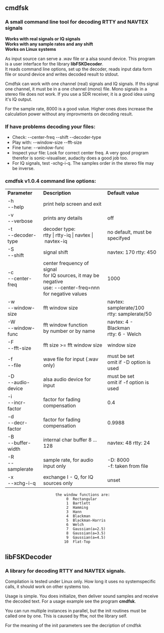 ##  cmdfsk

<h3>A small command line tool for decoding RTTY and NAVTEX signals</h3>

**Works with real signals or IQ signals**<br>
**Works with any sample rates and any shift**<br>
**Works on Linux systems**

As input source can serve a .wav file or a alsa sound device. 
This program is a user interface for the library **libFSKDecoder**.<br>
It reads command line options, set up the decoder, reads input data form file or sound device and writes
 decoded result to stdout.

Cmdfsk can work with one channel (real) signals and IQ signals. If ths signal one channel, 
it must be in a one channel (mono) file. Mono signals in a stereo file does not work.
If you use a SDR receiver, it is a good idea using it's IQ output.

For the sample rate, 8000 is a good value. Higher ones does increase the calculation power 
without any improvments on decoding result.


<h3>If have problems decoding your files:</h3>

* Check:       --center-freq  --shift  --decoder-type
* Play with:   --window-size  --fft-size
* Fine tune:   --window-func
* Inspect your file: Look for correct center freq.
A very good program therefor is sonic-visualiser, audacity does a good job too.
* For IQ signals, test -xchg-i-q. The samples order in the stereo file may be inverse.


<h3>cmdfsk v1.0.4 command line options:</h3>


<table>
<tr><td><b>Parameter</b></td><td><b>Description</b></td><td><b>Default value</b></td></tr>
    <tr><td>-h<br>--help</td><td>                  print help screen and exit</td><td></td></tr>
<tr><td>-v<br>--verbose</td><td>prints any details</td><td>off</td></tr>
<tr><td>-t<br>--decoder-type</td><td>decoder&nbsp;type:<br>rtty&nbsp;|&nbsp;rtty-iq&nbsp;|&nbsp;navtex&nbsp;|&nbsp;navtex-iq</td><td>no default, must be specifyed</td></tr>
<tr><td>-S<br>--shift</td><td>signal shift</td><td>navtex: 170  rtty: 450</td></tr>
<tr><td>-c<br>--center-freq</td><td>center frequency of signal<br>for IQ sources, it may be negative<br>use: --center-freq=nnn for negative values</td><td>1000</td></tr>
<tr><td>-w<br>--window-size</td><td>fft window size</td><td>navtex: samplerate/100<br>rtty: samplerate/50</td></tr>
<tr><td>-W<br>--window-func</td><td>fft window function<br>by number or by name</td><td>navtex: 4 - Blackman<br>rtty: 6 - Welch</td></tr>
<tr><td>-F<br>--fft-size</td><td>fft size >= fft window size</td><td>window size</td></tr>
<tr><td>-f<br>--file</td><td>wave file for input (.wav only)</td><td>must be set<br>omit if -D option is used</td></tr>
<tr><td>-D<br>--audio-device</td><td>alsa audio device for input</td><td>must be set<br>omit if -f option is used</td></tr>
<tr><td>-i<br>--incr-factor</td><td>factor for fading compensation</td><td>0.4</td></tr>
<tr><td>-d<br>--decr-factor</td><td>factor for fading compensation</td><td>0.9988</td></tr>
<tr><td>-B<br>--buffer-width</td><td>internal char buffer 8 ... 128</td><td>navtex: 48   rtty: 24</td></tr>
<tr><td>-R<br>--samplerate</td><td>sample rate, for audio input only</td><td>-D: 8000<br>-f: taken from file</td></tr>
<tr><td>-x<br>--xchg-i-q</td><td>exchange I - Q, for IQ sources only</td><td>unset</td></tr>
</table>



                           the window functions are:
                                0  Rectangular 
                                1  Bartlett
                                2  Hamming
                                3  Hann
                                4  Blackman
                                5  Blackman-Harris
                                6  Welch
                                7  Gaussian(a=2.5)
                                8  Gaussian(a=3.5)
                                9  Gaussian(a=4.5)
                               10  Flat-Top



## libFSKDecoder
 
<h3>A library for decoding RTTY and NAVTEX signals.</h3>

Compilation is tested under Linux only. How long it uses no systemspecific calls, it should work on other systems too.

Usage is simple. You does initialize, then deliver sound samples and receive the decoded text.
For a usage example see the program **cmdfsk**.

You can run multiple instances in parallel, but the init routines must be called one by one.
This is caused by fftw, not the library self.

For the meaning of the init parameters see the decription of cmdfsk